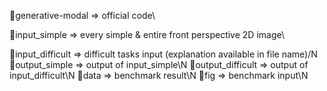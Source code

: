 🚀generative-modal => official code\

🚀input_simple => every simple & entire front perspective 2D image\

🚀input_difficult => difficult tasks input (explanation available in file name)/N
🚀output_simple => output of input_simple\N
🚀output_difficult => output of input_difficult\N
🚀data => benchmark result\N
🚀fig => benchmark input\N
